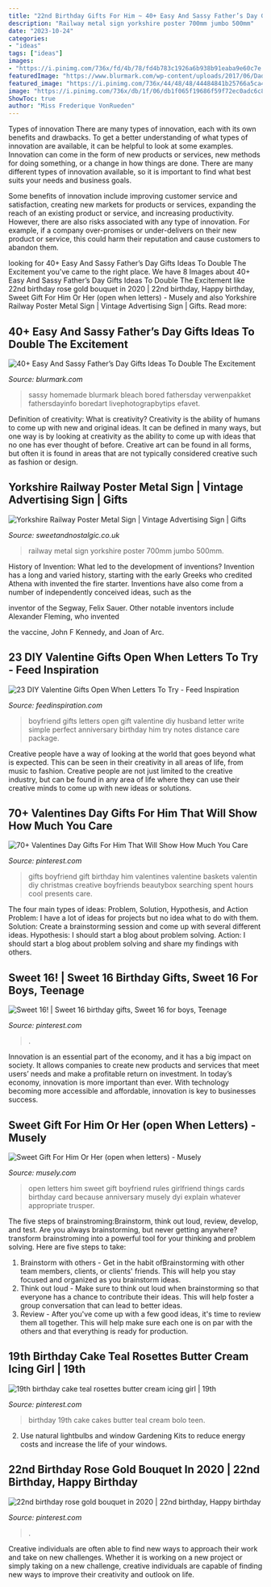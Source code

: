 ```yaml
---
title: "22nd Birthday Gifts For Him ~ 40+ Easy And Sassy Father’s Day Gifts Ideas To Double The Excitement"
description: "Railway metal sign yorkshire poster 700mm jumbo 500mm"
date: "2023-10-24"
categories:
- "ideas"
tags: ["ideas"]
images:
- "https://i.pinimg.com/736x/fd/4b/78/fd4b783c1926a6b938b91eaba9e60c7e.jpg"
featuredImage: "https://www.blurmark.com/wp-content/uploads/2017/06/Daddy-Daughter-Photo-Frame.jpg"
featured_image: "https://i.pinimg.com/736x/44/48/48/44484841b25766a5ca48b1ac97f10441.jpg"
image: "https://i.pinimg.com/736x/db/1f/06/db1f065f19686f59f72ec0adc6c816fc.jpg"
ShowToc: true
author: "Miss Frederique VonRueden"
---
```



Types of innovation
There are many types of innovation, each with its own benefits and drawbacks. To get a better understanding of what types of innovation are available, it can be helpful to look at some examples. 
Innovation can come in the form of new products or services, new methods for doing something, or a change in how things are done. There are many different types of innovation available, so it is important to find what best suits your needs and business goals. 

Some benefits of innovation include improving customer service and satisfaction, creating new markets for products or services, expanding the reach of an existing product or service, and increasing productivity. However, there are also risks associated with any type of innovation. For example, if a company over-promises or under-delivers on their new product or service, this could harm their reputation and cause customers to abandon them.

	

		
looking for 40+ Easy And Sassy Father’s Day Gifts Ideas To Double The Excitement you've came to the right place. We have 8 Images about 40+ Easy And Sassy Father’s Day Gifts Ideas To Double The Excitement like 22nd birthday rose gold bouquet in 2020 | 22nd birthday, Happy birthday, Sweet Gift For Him Or Her (open when letters) - Musely and also Yorkshire Railway Poster Metal Sign | Vintage Advertising Sign | Gifts. Read more:
		
    
## 40+ Easy And Sassy Father’s Day Gifts Ideas To Double The Excitement

<img loading=lazy src="https://www.blurmark.com/wp-content/uploads/2017/06/Daddy-Daughter-Photo-Frame.jpg" onerror="this.onerror=null;this.src='https://tse2.mm.bing.net/th?id=OIP.wayntZwxHz-c5keWKO1xygHaJ4&amp;pid=15.1';" alt="40+ Easy And Sassy Father’s Day Gifts Ideas To Double The Excitement">

_Source: blurmark.com_

>sassy homemade blurmark bleach bored fathersday verwenpakket fathersdayinfo boredart livephotograpbytips efavet. 

	

Definition of creativity: What is creativity?
Creativity is the ability of humans to come up with new and original ideas. It can be defined in many ways, but one way is by looking at creativity as the ability to come up with ideas that no one has ever thought of before. Creative art can be found in all forms, but often it is found in areas that are not typically considered creative such as fashion or design.

    
## Yorkshire Railway Poster Metal Sign | Vintage Advertising Sign | Gifts

<img loading=lazy src="https://33.cdn.ekm.net/ekmps/shops/sweet/images/yorkshire-railway-poster-metal-wall-sign-4-sizes--sign-size-jumbo-500mm-x-700mm-12978-p.jpg?v=922021-091705" onerror="this.onerror=null;this.src='https://tse4.mm.bing.net/th?id=OIP.Fvxnxv_dS32k2EfeW8yongHaJ4&amp;pid=15.1';" alt="Yorkshire Railway Poster Metal Sign | Vintage Advertising Sign | Gifts">

_Source: sweetandnostalgic.co.uk_

>railway metal sign yorkshire poster 700mm jumbo 500mm. 

	

History of Invention: What led to the development of inventions?
Invention has a long and varied history, starting with the early Greeks who credited Athena with invented the
fire starter. Inventions have also come from a number of independently conceived ideas, such as the

inventor of the Segway, Felix Sauer. Other notable inventors include Alexander Fleming, who invented

the vaccine, John F Kennedy, and Joan of Arc.

    
## 23 DIY Valentine Gifts Open When Letters To Try - Feed Inspiration

<img loading=lazy src="http://feedinspiration.com/wp-content/uploads/2016/12/Perfect-gift-for-boyfriend.jpg" onerror="this.onerror=null;this.src='https://tse1.mm.bing.net/th?id=OIP.J9BJ5Ro-QDwv9-xSf6OkIQHaJ6&amp;pid=15.1';" alt="23 DIY Valentine Gifts Open When Letters To Try - Feed Inspiration">

_Source: feedinspiration.com_

>boyfriend gifts letters open gift valentine diy husband letter write simple perfect anniversary birthday him try notes distance care package. 

	

Creative people have a way of looking at the world that goes beyond what is expected. This can be seen in their creativity in all areas of life, from music to fashion. Creative people are not just limited to the creative industry, but can be found in any area of life where they can use their creative minds to come up with new ideas or solutions.

    
## 70+ Valentines Day Gifts For Him That Will Show How Much You Care

<img loading=lazy src="https://i.pinimg.com/736x/31/16/4d/31164dfd769711532e2b5c18abb5a8cc.jpg" onerror="this.onerror=null;this.src='https://tse1.mm.bing.net/th?id=OIP.fbGaYTC9cujynk4GK87bIwHaLG&amp;pid=15.1';" alt="70+ Valentines Day Gifts For Him That Will Show How Much You Care">

_Source: pinterest.com_

>gifts boyfriend gift birthday him valentines valentine baskets valentin diy christmas creative boyfriends beautybox searching spent hours cool presents care. 

	

The four main types of ideas: Problem, Solution, Hypothesis, and Action
Problem: I have a lot of ideas for projects but no idea what to do with them.
Solution: Create a brainstorming session and come up with several different ideas.
Hypothesis: I should start a blog about problem solving.
Action: I should start a blog about problem solving and share my findings with others.

    
## Sweet 16! | Sweet 16 Birthday Gifts, Sweet 16 For Boys, Teenage

<img loading=lazy src="https://i.pinimg.com/736x/fd/4b/78/fd4b783c1926a6b938b91eaba9e60c7e.jpg" onerror="this.onerror=null;this.src='https://tse2.mm.bing.net/th?id=OIP.y3iuFIzaoyOmBN3e7MLIWwHaNL&amp;pid=15.1';" alt="Sweet 16! | Sweet 16 birthday gifts, Sweet 16 for boys, Teenage">

_Source: pinterest.com_

>. 

	

Innovation is an essential part of the economy, and it has a big impact on society. It allows companies to create new products and services that meet users’ needs and make a profitable return on investment. In today’s economy, innovation is more important than ever. With technology becoming more accessible and affordable, innovation is key to businesses success.

    
## Sweet Gift For Him Or Her (open When Letters) - Musely

<img loading=lazy src="https://media.musely.com/u/400c2554-592b-4813-978f-4cc063ac3899.jpg" onerror="this.onerror=null;this.src='https://tse1.mm.bing.net/th?id=OIP.7Sek19385pSqWODD_oNOrwHaJ4&amp;pid=15.1';" alt="Sweet Gift For Him Or Her (open when letters) - Musely">

_Source: musely.com_

>open letters him sweet gift boyfriend rules girlfriend things cards birthday card because anniversary musely dyi explain whatever appropriate trusper. 

	

The five steps of brainstroming:Brainstorm, think out loud, review, develop, and test.
Are you always brainstorming, but never getting anywhere? transform brainstroming into a powerful tool for your thinking and problem solving. Here are five steps to take: 
1. Brainstorm with others - Get in the habit ofBrainstorming with other team members, clients, or clients' friends. This will help you stay focused and organized as you brainstorm ideas. 
2. Think out loud - Make sure to think out loud when brainstorming so that everyone has a chance to contribute their ideas. This will help foster a group conversation that can lead to better ideas. 
3. Review - After you've come up with a few good ideas, it's time to review them all together. This will help make sure each one is on par with the others and that everything is ready for production. 

    
## 19th Birthday Cake Teal Rosettes Butter Cream Icing Girl | 19th

<img loading=lazy src="https://i.pinimg.com/736x/44/48/48/44484841b25766a5ca48b1ac97f10441.jpg" onerror="this.onerror=null;this.src='https://tse4.mm.bing.net/th?id=OIP.vC4nPnohZS2u7e84lrqYRAHaJ3&amp;pid=15.1';" alt="19th birthday cake teal rosettes butter cream icing girl | 19th">

_Source: pinterest.com_

>birthday 19th cake cakes butter teal cream bolo teen. 

	

2. Use natural lightbulbs and window Gardening Kits to reduce energy costs and increase the life of your windows.

    
## 22nd Birthday Rose Gold Bouquet In 2020 | 22nd Birthday, Happy Birthday

<img loading=lazy src="https://i.pinimg.com/736x/db/1f/06/db1f065f19686f59f72ec0adc6c816fc.jpg" onerror="this.onerror=null;this.src='https://tse4.mm.bing.net/th?id=OIP.6Psqby5nyrC4fCnLni9tagHaJ3&amp;pid=15.1';" alt="22nd birthday rose gold bouquet in 2020 | 22nd birthday, Happy birthday">

_Source: pinterest.com_

>. 

	

Creative individuals are often able to find new ways to approach their work and take on new challenges. Whether it is working on a new project or simply taking on a new challenge, creative individuals are capable of finding new ways to improve their creativity and outlook on life.

